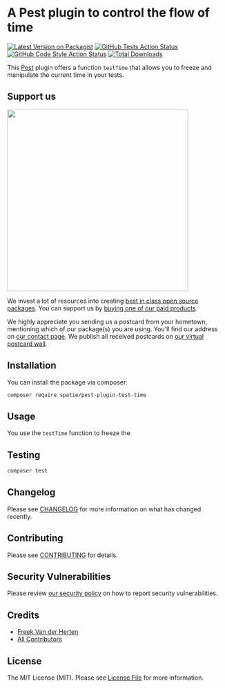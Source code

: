 # A Pest plugin to control the flow of time

[![Latest Version on Packagist](https://img.shields.io/packagist/v/spatie/pest-plugin-test-time.svg?style=flat-square)](https://packagist.org/packages/spatie/pest-plugin-test-time)
[![GitHub Tests Action Status](https://img.shields.io/github/workflow/status/spatie/pest-plugin-test-time/run-tests?label=tests)](https://github.com/spatie/pest-plugin-test-time/actions?query=workflow%3ATests+branch%3Amaster)
[![GitHub Code Style Action Status](https://img.shields.io/github/workflow/status/spatie/pest-plugin-test-time/Check%20&%20fix%20styling?label=code%20style)](https://github.com/spatie/pest-plugin-test-time/actions?query=workflow%3A"Check+%26+fix+styling"+branch%3Amaster)
[![Total Downloads](https://img.shields.io/packagist/dt/spatie/pest-plugin-test-time.svg?style=flat-square)](https://packagist.org/packages/spatie/pest-plugin-test-time)

This [Pest](https://pestphp.com) plugin offers a function `testTime` that allows you to freeze and manipulate the current time in your tests.

## Support us

[<img src="https://github-ads.s3.eu-central-1.amazonaws.com/pest-plugin-test-time.jpg?t=1" width="419px" />](https://spatie.be/github-ad-click/pest-plugin-test-time)

We invest a lot of resources into creating [best in class open source packages](https://spatie.be/open-source). You can support us by [buying one of our paid products](https://spatie.be/open-source/support-us).

We highly appreciate you sending us a postcard from your hometown, mentioning which of our package(s) you are using. You'll find our address on [our contact page](https://spatie.be/about-us). We publish all received postcards on [our virtual postcard wall](https://spatie.be/open-source/postcards).

## Installation

You can install the package via composer:

```bash
composer require spatie/pest-plugin-test-time
```

## Usage

You use the `testTime` function to freeze the 

## Testing

```bash
composer test
```

## Changelog

Please see [CHANGELOG](CHANGELOG.md) for more information on what has changed recently.

## Contributing

Please see [CONTRIBUTING](.github/CONTRIBUTING.md) for details.

## Security Vulnerabilities

Please review [our security policy](../../security/policy) on how to report security vulnerabilities.

## Credits

- [Freek Van der Herten](https://github.com/freekmurze)
- [All Contributors](../../contributors)

## License

The MIT License (MIT). Please see [License File](LICENSE.md) for more information.
